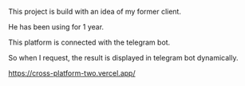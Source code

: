 This project is build with an idea of my former client.

He has been using for 1 year.

This platform is connected with the telegram bot.

So when I request, the result is displayed in telegram bot dynamically.

https://cross-platform-two.vercel.app/
